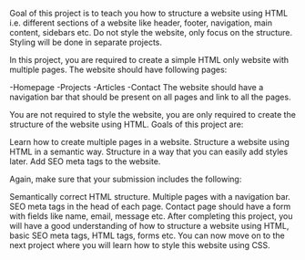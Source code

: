 Goal of this project is to teach you how to structure a website using HTML i.e. different sections of a website like header, footer, navigation, main content, sidebars etc. Do not style the website, only focus on the structure. Styling will be done in separate projects.

In this project, you are required to create a simple HTML only website with multiple pages. The website should have following pages:

-Homepage
-Projects
-Articles
-Contact
The website should have a navigation bar that should be present on all pages and link to all the pages.

You are not required to style the website, you are only required to create the structure of the website using HTML. Goals of this project are:

Learn how to create multiple pages in a website.
Structure a website using HTML in a semantic way.
Structure in a way that you can easily add styles later.
Add SEO meta tags to the website.

Again, make sure that your submission includes the following:

Semantically correct HTML structure.
Multiple pages with a navigation bar.
SEO meta tags in the head of each page.
Contact page should have a form with fields like name, email, message etc.
After completing this project, you will have a good understanding of how to structure a website using HTML, basic SEO meta tags, HTML tags, forms etc. You can now move on to the next project where you will learn how to style this website using CSS.
